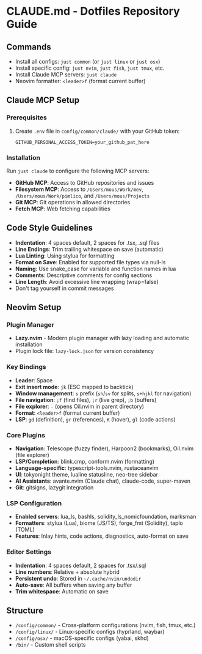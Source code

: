 # CLAUDE.md - Dotfiles Repository Guide

## Commands
- Install all configs: `just common` (or `just linux` or `just osx`)
- Install specific config: `just nvim`, `just fish`, `just tmux`, etc.
- Install Claude MCP servers: `just claude`
- Neovim formatter: `<leader>f` (format current buffer)

## Claude MCP Setup

### Prerequisites
1. Create `.env` file in `config/common/claude/` with your GitHub token:
   ```
   GITHUB_PERSONAL_ACCESS_TOKEN=your_github_pat_here
   ```

### Installation
Run `just claude` to configure the following MCP servers:
- **GitHub MCP**: Access to GitHub repositories and issues
- **Filesystem MCP**: Access to `/Users/mous/Work/mev`, `/Users/mous/Work/pimlico`, and `/Users/mous/Projects`
- **Git MCP**: Git operations in allowed directories
- **Fetch MCP**: Web fetching capabilities

## Code Style Guidelines
- **Indentation**: 4 spaces default, 2 spaces for .tsx, .sql files
- **Line Endings**: Trim trailing whitespace on save (automatic)
- **Lua Linting**: Using stylua for formatting
- **Format on Save**: Enabled for supported file types via null-ls
- **Naming**: Use snake_case for variable and function names in lua
- **Comments**: Descriptive comments for config sections
- **Line Length**: Avoid excessive line wrapping (wrap=false)
- Don't tag yourself in commit messages

## Neovim Setup

### Plugin Manager
- **Lazy.nvim** - Modern plugin manager with lazy loading and automatic installation
- Plugin lock file: `lazy-lock.json` for version consistency

### Key Bindings
- **Leader**: Space
- **Exit insert mode**: `jk` (ESC mapped to backtick)
- **Window management**: `s` prefix (`sh`/`sv` for splits, `s+hjkl` for navigation)
- **File navigation**: `;f` (find files), `;r` (live grep), `;b` (buffers)
- **File explorer**: `-` (opens Oil.nvim in parent directory)
- **Format**: `<leader>f` (format current buffer)
- **LSP**: `gd` (definition), `gr` (references), `K` (hover), `gl` (code actions)

### Core Plugins
- **Navigation**: Telescope (fuzzy finder), Harpoon2 (bookmarks), Oil.nvim (file explorer)
- **LSP/Completion**: blink.cmp, conform.nvim (formatting)
- **Language-specific**: typescript-tools.nvim, rustaceanvim
- **UI**: tokyonight theme, lualine statusline, neo-tree sidebar
- **AI Assistants**: avante.nvim (Claude chat), claude-code, super-maven
- **Git**: gitsigns, lazygit integration

### LSP Configuration
- **Enabled servers**: lua_ls, bashls, solidity_ls_nomicfoundation, marksman
- **Formatters**: stylua (Lua), biome (JS/TS), forge_fmt (Solidity), taplo (TOML)
- **Features**: Inlay hints, code actions, diagnostics, auto-format on save

### Editor Settings
- **Indentation**: 4 spaces default, 2 spaces for .tsx/.sql
- **Line numbers**: Relative + absolute hybrid
- **Persistent undo**: Stored in `~/.cache/nvim/undodir`
- **Auto-save**: All buffers when saving any buffer
- **Trim whitespace**: Automatic on save

## Structure
- `/config/common/` - Cross-platform configurations (nvim, fish, tmux, etc.)
- `/config/linux/` - Linux-specific configs (hyprland, waybar)
- `/config/osx/` - macOS-specific configs (yabai, skhd)
- `/bin/` - Custom shell scripts
